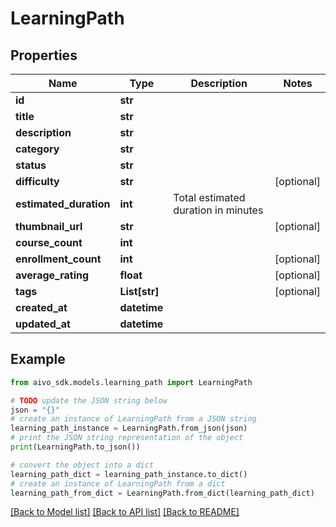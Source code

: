 # LearningPath

## Properties

Name | Type | Description | Notes
------------ | ------------- | ------------- | -------------
**id** | **str** |  |
**title** | **str** |  |
**description** | **str** |  |
**category** | **str** |  |
**status** | **str** |  |
**difficulty** | **str** |  | [optional]
**estimated_duration** | **int** | Total estimated duration in minutes |
**thumbnail_url** | **str** |  | [optional]
**course_count** | **int** |  |
**enrollment_count** | **int** |  | [optional]
**average_rating** | **float** |  | [optional]
**tags** | **List[str]** |  | [optional]
**created_at** | **datetime** |  |
**updated_at** | **datetime** |  |

## Example

```python
from aivo_sdk.models.learning_path import LearningPath

# TODO update the JSON string below
json = "{}"
# create an instance of LearningPath from a JSON string
learning_path_instance = LearningPath.from_json(json)
# print the JSON string representation of the object
print(LearningPath.to_json())

# convert the object into a dict
learning_path_dict = learning_path_instance.to_dict()
# create an instance of LearningPath from a dict
learning_path_from_dict = LearningPath.from_dict(learning_path_dict)
```

[[Back to Model list]](../README.md#documentation-for-models) [[Back to API list]](../README.md#documentation-for-api-endpoints) [[Back to README]](../README.md)
